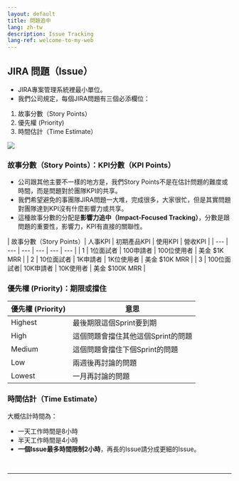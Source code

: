 ```yaml
---
layout: default
title: 問題追中
lang: zh-tw
description: Issue Tracking
lang-ref: welcome-to-my-web
---
```




## JIRA 問題（Issue）

* JIRA專案管理系統裡最小單位。
* 我們公司規定，每個JIRA問題有三個必添欄位：

1. 故事分數（Story Points）
1. 優先權 (Priority)
1. 時間估計（Time Estimate）

<img src='https://lh3.googleusercontent.com/7w7NZu3F5zVrzixjhx5qYeVU54nQERp7WiAMECaQoyQJ3zCQgciMy8vrtX1RKH_zPpZCJeiejvLOmeZc161BVPtd6k3pQI64EBvIrA2dvoyOm39Zh52C0B0OB9R5k8ihuqWm7fZnEw=w800' />


### 故事分數（Story Points）：KPI分數（KPI Points）

* 公司跟其他主要不一樣的地方是，我們Story Points不是在估計問題的難度或時間，而是問題對於團隊KPI的共享。
* 我們希望避免的事團隊JIRA問題一大堆，完成很多，大家很忙，但是其實問題對團隊達到KPI沒有什麼影響力或共享。
* 這種故事分數的分配是**影響力追中（Impact-Focused Tracking）**，分數是跟問題的重要性，影響力，KPI有直接的關聯性。

| 故事分數（Story Points）| 人事KPI | 初期產品KPI | 使用KPI | 營收KPI |
| --- | --- | --- | --- | --- | --- |
| 1 | 1位面試者 | 100申請者 | 100位使用者 | 美金 $1K MRR |
| 2 | 10位面試者 | 1K申請者 | 1K位使用者 | 美金 $10K MRR |
| 3 | 100位面試者| 10K申請者 | 10K使用者 | 美金 $100K MRR |

### 優先權 (Priority)：期限或擋住

| 優先權 (Priority) | 意思 |
| --- | --- |
| Highest | 最後期限這個Sprint要到期 |
| High | 這個問題會擋住其他這個Sprint的問題 |
| Medium | 這個問題會擋住下個Sprint的問題 |
| Low | 兩週後再討論的問題 |
| Lowest | 一月再討論的問題 |

### 時間估計（Time Estimate）

大概估計時間為：

* 一天工作時間是8小時
* 半天工作時間是4小時
* **一個Issue最多時間限制2小時**，再長的Issue請分成更細的Issue。

<br>

---

<br>

